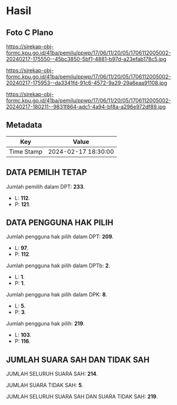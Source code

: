 # Hasil

## Foto C Plano

https://sirekap-obj-formc.kpu.go.id/41ba/pemilu/ppwp/17/06/11/20/05/1706112005002-20240217-175550--45bc3850-5bf1-4881-b97d-a23efab178c5.jpg

https://sirekap-obj-formc.kpu.go.id/41ba/pemilu/ppwp/17/06/11/20/05/1706112005002-20240217-175953--da3341fd-91c6-4572-9a29-29a6eaa91108.jpg

https://sirekap-obj-formc.kpu.go.id/41ba/pemilu/ppwp/17/06/11/20/05/1706112005002-20240217-180211--9831f864-adc1-4a94-bf8a-a296e972df89.jpg


## Metadata

| Key        | Value               |
| ---------- | ------------------- |
| Time Stamp | 2024-02-17 18:30:00 |


## DATA PEMILIH TETAP

Jumlah pemilih dalam DPT: **233**.
 * L: **112**.
 * P: **121**.

## DATA PENGGUNA HAK PILIH

Jumlah pengguna hak pilih dalam DPT: **209**.
 * L: **97**.
 * P: **112**.

Jumlah pengguna hak pilih dalam DPTb: **2**.
 * L: **1**.
 * P: **1**.

Jumlah pengguna hak pilih dalam DPK: **8**.
 * L: **5**.
 * P: **3**.

Jumlah pengguna hak pilih: **219**.
 * L: **103**.
 * P: **116**.

## JUMLAH SUARA SAH DAN TIDAK SAH

JUMLAH SELURUH SUARA SAH: **214**.

JUMLAH SUARA TIDAK SAH: **5**.

JUMLAH SELURUH SUARA SAH DAN SUARA TIDAK SAH: **219**.


